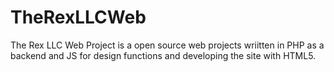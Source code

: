 # TheRexLLCWeb
The Rex LLC Web Project is a open source web projects wriitten in PHP as a backend and JS for design functions and developing the site with HTML5.
